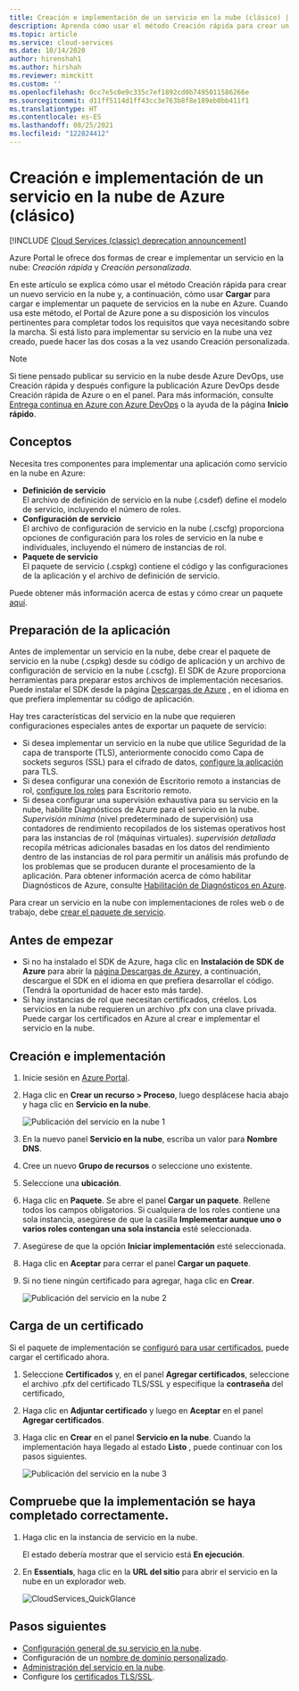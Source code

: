 ```yaml
---
title: Creación e implementación de un servicio en la nube (clásico) | Microsoft Docs
description: Aprenda cómo usar el método Creación rápida para crear un servicio en la nube y usar Cargar para cargar e implementar un paquete de servicios en la nube en Azure.
ms.topic: article
ms.service: cloud-services
ms.date: 10/14/2020
author: hirenshah1
ms.author: hirshah
ms.reviewer: mimckitt
ms.custom: ''
ms.openlocfilehash: 0cc7e5c0e9c335c7ef1892cd0b7495011586266e
ms.sourcegitcommit: d11ff5114d1ff43cc3e763b8f8e189eb0bb411f1
ms.translationtype: HT
ms.contentlocale: es-ES
ms.lasthandoff: 08/25/2021
ms.locfileid: "122824412"
---
```

# <a name="how-to-create-and-deploy-an-azure-cloud-service-classic"></a>Creación e implementación de un servicio en la nube de Azure (clásico)

[!INCLUDE [Cloud Services (classic) deprecation announcement](includes/deprecation-announcement.md)]

Azure Portal le ofrece dos formas de crear e implementar un servicio en la nube: *Creación rápida* y *Creación personalizada*.

En este artículo se explica cómo usar el método Creación rápida para crear un nuevo servicio en la nube y, a continuación, cómo usar **Cargar** para cargar e implementar un paquete de servicios en la nube en Azure. Cuando usa este método, el Portal de Azure pone a su disposición los vínculos pertinentes para completar todos los requisitos que vaya necesitando sobre la marcha. Si está listo para implementar su servicio en la nube una vez creado, puede hacer las dos cosas a la vez usando Creación personalizada.

> [!NOTE]
> Si tiene pensado publicar su servicio en la nube desde Azure DevOps, use Creación rápida y después configure la publicación Azure DevOps desde Creación rápida de Azure o en el panel. Para más información, consulte [Entrega continua en Azure con Azure DevOps][TFSTutorialForCloudService] o la ayuda de la página **Inicio rápido**.
>
>

## <a name="concepts"></a>Conceptos
Necesita tres componentes para implementar una aplicación como servicio en la nube en Azure:

* **Definición de servicio**  
  El archivo de definición de servicio en la nube (.csdef) define el modelo de servicio, incluyendo el número de roles.
* **Configuración de servicio**  
  El archivo de configuración de servicio en la nube (.cscfg) proporciona opciones de configuración para los roles de servicio en la nube e individuales, incluyendo el número de instancias de rol.
* **Paquete de servicio**  
  El paquete de servicio (.cspkg) contiene el código y las configuraciones de la aplicación y el archivo de definición de servicio.

Puede obtener más información acerca de estas y cómo crear un paquete [aquí](cloud-services-model-and-package.md).

## <a name="prepare-your-app"></a>Preparación de la aplicación
Antes de implementar un servicio en la nube, debe crear el paquete de servicio en la nube (.cspkg) desde su código de aplicación y un archivo de configuración de servicio en la nube (.cscfg). El SDK de Azure proporciona herramientas para preparar estos archivos de implementación necesarios. Puede instalar el SDK desde la página [Descargas de Azure](https://azure.microsoft.com/downloads/) , en el idioma en que prefiera implementar su código de aplicación.

Hay tres características del servicio en la nube que requieren configuraciones especiales antes de exportar un paquete de servicio:

* Si desea implementar un servicio en la nube que utilice Seguridad de la capa de transporte (TLS), anteriormente conocido como Capa de sockets seguros (SSL) para el cifrado de datos, [configure la aplicación](cloud-services-configure-ssl-certificate-portal.md#modify) para TLS.
* Si desea configurar una conexión de Escritorio remoto a instancias de rol, [configure los roles](cloud-services-role-enable-remote-desktop-new-portal.md) para Escritorio remoto.
* Si desea configurar una supervisión exhaustiva para su servicio en la nube, habilite Diagnósticos de Azure para el servicio en la nube. *Supervisión mínima* (nivel predeterminado de supervisión) usa contadores de rendimiento recopilados de los sistemas operativos host para las instancias de rol (máquinas virtuales). *supervisión detallada* recopila métricas adicionales basadas en los datos del rendimiento dentro de las instancias de rol para permitir un análisis más profundo de los problemas que se producen durante el procesamiento de la aplicación. Para obtener información acerca de cómo habilitar Diagnósticos de Azure, consulte [Habilitación de Diagnósticos en Azure](cloud-services-dotnet-diagnostics.md).

Para crear un servicio en la nube con implementaciones de roles web o de trabajo, debe [crear el paquete de servicio](cloud-services-model-and-package.md#servicepackagecspkg).

## <a name="before-you-begin"></a>Antes de empezar
* Si no ha instalado el SDK de Azure, haga clic en **Instalación de SDK de Azure** para abrir la [página Descargas de Azure](https://azure.microsoft.com/downloads/)y, a continuación, descargue el SDK en el idioma en que prefiera desarrollar el código. (Tendrá la oportunidad de hacer esto más tarde).
* Si hay instancias de rol que necesitan certificados, créelos. Los servicios en la nube requieren un archivo .pfx con una clave privada. Puede cargar los certificados en Azure al crear e implementar el servicio en la nube.

## <a name="create-and-deploy"></a>Creación e implementación
1. Inicie sesión en [Azure Portal](https://portal.azure.com/).
2. Haga clic en **Crear un recurso > Proceso**, luego desplácese hacia abajo y haga clic en **Servicio en la nube**.

    ![Publicación del servicio en la nube 1](media/cloud-services-how-to-create-deploy-portal/create-cloud-service.png)

3. En la nuevo panel **Servicio en la nube**, escriba un valor para **Nombre DNS**.
4. Cree un nuevo **Grupo de recursos** o seleccione uno existente.
5. Seleccione una **ubicación**.
6. Haga clic en **Paquete**. Se abre el panel **Cargar un paquete**. Rellene todos los campos obligatorios. Si cualquiera de los roles contiene una sola instancia, asegúrese de que la casilla **Implementar aunque uno o varios roles contengan una sola instancia** esté seleccionada.
7. Asegúrese de que la opción **Iniciar implementación** esté seleccionada.
8. Haga clic en **Aceptar** para cerrar el panel **Cargar un paquete**.
9. Si no tiene ningún certificado para agregar, haga clic en **Crear**.

    ![Publicación del servicio en la nube 2](media/cloud-services-how-to-create-deploy-portal/select-package.png)

## <a name="upload-a-certificate"></a>Carga de un certificado
Si el paquete de implementación se [configuró para usar certificados](cloud-services-configure-ssl-certificate-portal.md#modify), puede cargar el certificado ahora.

1. Seleccione **Certificados** y, en el panel **Agregar certificados**, seleccione el archivo .pfx del certificado TLS/SSL y especifique la **contraseña** del certificado,
2. Haga clic en **Adjuntar certificado** y luego en **Aceptar** en el panel **Agregar certificados**.
3. Haga clic en **Crear** en el panel **Servicio en la nube**. Cuando la implementación haya llegado al estado **Listo** , puede continuar con los pasos siguientes.

    ![Publicación del servicio en la nube 3](media/cloud-services-how-to-create-deploy-portal/attach-cert.png)

## <a name="verify-your-deployment-completed-successfully"></a>Compruebe que la implementación se haya completado correctamente.
1. Haga clic en la instancia de servicio en la nube.

    El estado debería mostrar que el servicio está **En ejecución**.
2. En **Essentials**, haga clic en la **URL del sitio** para abrir el servicio en la nube en un explorador web.

    ![CloudServices_QuickGlance](./media/cloud-services-how-to-create-deploy-portal/running.png)

[TFSTutorialForCloudService]: ./cloud-services-choose-me.md

## <a name="next-steps"></a>Pasos siguientes
* [Configuración general de su servicio en la nube](cloud-services-how-to-configure-portal.md).
* Configuración de un [nombre de dominio personalizado](cloud-services-custom-domain-name-portal.md).
* [Administración del servicio en la nube](cloud-services-how-to-manage-portal.md).
* Configure los [certificados TLS/SSL](cloud-services-configure-ssl-certificate-portal.md).